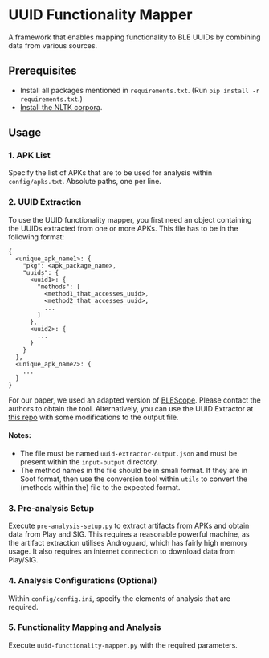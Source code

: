 # UUID Functionality Mapper
A framework that enables mapping functionality to BLE UUIDs by combining data from various sources.

## Prerequisites
* Install all packages mentioned in `requirements.txt`. (Run `pip install -r requirements.txt`.)
* [Install the NLTK corpora](https://www.nltk.org/data.html).

## Usage
### 1. APK List
Specify the list of APKs that are to be used for analysis within `config/apks.txt`. Absolute paths, one per line.

### 2. UUID Extraction
To use the UUID functionality mapper, you first need an object containing the UUIDs extracted from one or more APKs. This file has to be in the following format:
```
{
  <unique_apk_name1>: {
    "pkg": <apk_package_name>,
    "uuids": {
      <uuid1>: {
        "methods": [
          <method1_that_accesses_uuid>,
          <method2_that_accesses_uuid>,
          ...
        ]
      },
      <uuid2>: {
        ...
      }
    }
  },
  <unique_apk_name2>: {
    ...
  }
}
```

For our paper, we used an adapted version of [BLEScope](https://dl.acm.org/doi/10.1145/3319535.3354240). Please contact the authors to obtain the tool. Alternatively, you can use the UUID Extractor at [this repo](https://github.com/projectbtle/uuid-extractor) with some modifications to the output file. 

#### Notes:
* The file must be named `uuid-extractor-output.json` and must be present within the `input-output` directory.
* The method names in the file should be in smali format. If they are in Soot format, then use the conversion tool within `utils` to convert the (methods within the) file to the expected format.

### 3. Pre-analysis Setup
Execute `pre-analysis-setup.py` to extract artifacts from APKs and obtain data from Play and SIG. This requires a reasonable powerful machine, as the artifact extraction utilises Androguard, which has fairly high memory usage. It also requires an internet connection to download data from Play/SIG.

### 4. Analysis Configurations (Optional)
Within `config/config.ini`, specify the elements of analysis that are required.

### 5. Functionality Mapping and Analysis
Execute `uuid-functionality-mapper.py` with the required parameters.
